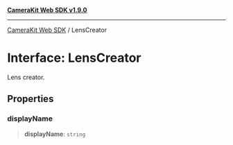 [**CameraKit Web SDK v1.9.0**](../README.md)

***

[CameraKit Web SDK](../globals.md) / LensCreator

# Interface: LensCreator

Lens creator.

## Properties

### displayName

> **displayName**: `string`
